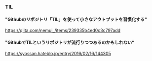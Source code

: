 ### TIL
#### "Githubのリポジトリ「TIL」を使って小さなアウトプットを習慣化する"

https://qiita.com/nemui_/items/239335b4ed0c3c797add

#### "GithubでTILというリポジトリが流行りつつあるのかもしれない“
https://syossan.hateblo.jp/entry/2016/02/16/144305 

